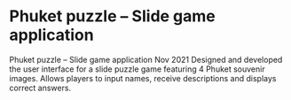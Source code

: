 # Phuket puzzle – Slide game application 
Phuket puzzle – Slide game application Nov 2021
Designed and developed the user interface for a slide puzzle game featuring
4 Phuket souvenir images. Allows players to input names, receive descriptions
and displays correct answers.
